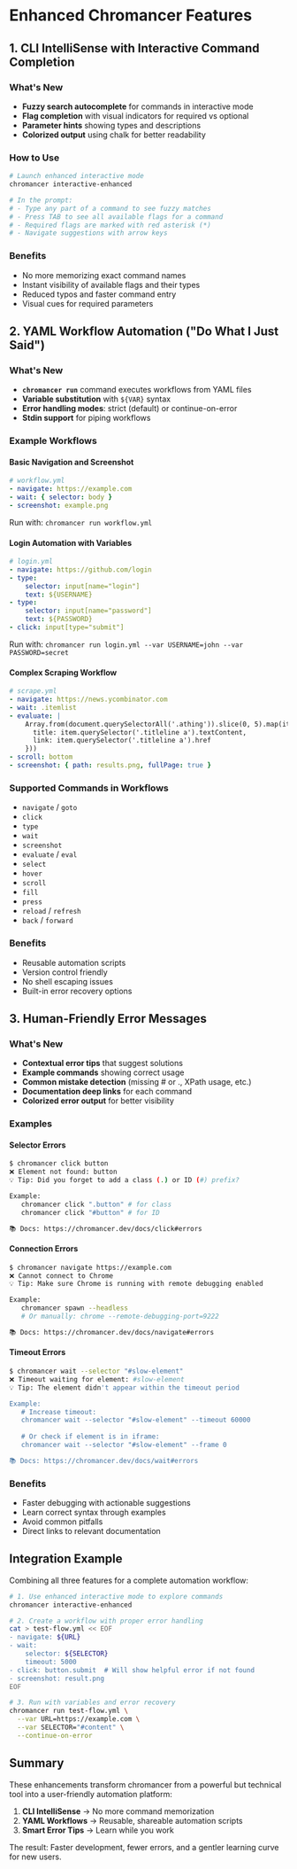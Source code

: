 # Enhanced Chromancer Features

## 1. CLI IntelliSense with Interactive Command Completion

### What's New
- **Fuzzy search autocomplete** for commands in interactive mode
- **Flag completion** with visual indicators for required vs optional
- **Parameter hints** showing types and descriptions
- **Colorized output** using chalk for better readability

### How to Use
```bash
# Launch enhanced interactive mode
chromancer interactive-enhanced

# In the prompt:
# - Type any part of a command to see fuzzy matches
# - Press TAB to see all available flags for a command
# - Required flags are marked with red asterisk (*)
# - Navigate suggestions with arrow keys
```

### Benefits
- No more memorizing exact command names
- Instant visibility of available flags and their types
- Reduced typos and faster command entry
- Visual cues for required parameters

## 2. YAML Workflow Automation ("Do What I Just Said")

### What's New
- **`chromancer run`** command executes workflows from YAML files
- **Variable substitution** with `${VAR}` syntax
- **Error handling modes**: strict (default) or continue-on-error
- **Stdin support** for piping workflows

### Example Workflows

#### Basic Navigation and Screenshot
```yaml
# workflow.yml
- navigate: https://example.com
- wait: { selector: body }
- screenshot: example.png
```

Run with: `chromancer run workflow.yml`

#### Login Automation with Variables
```yaml
# login.yml
- navigate: https://github.com/login
- type:
    selector: input[name="login"]
    text: ${USERNAME}
- type:
    selector: input[name="password"]  
    text: ${PASSWORD}
- click: input[type="submit"]
```

Run with: `chromancer run login.yml --var USERNAME=john --var PASSWORD=secret`

#### Complex Scraping Workflow
```yaml
# scrape.yml
- navigate: https://news.ycombinator.com
- wait: .itemlist
- evaluate: |
    Array.from(document.querySelectorAll('.athing')).slice(0, 5).map(item => ({
      title: item.querySelector('.titleline a').textContent,
      link: item.querySelector('.titleline a').href
    }))
- scroll: bottom
- screenshot: { path: results.png, fullPage: true }
```

### Supported Commands in Workflows
- `navigate` / `goto`
- `click`
- `type`
- `wait`
- `screenshot`
- `evaluate` / `eval`
- `select`
- `hover`
- `scroll`
- `fill`
- `press`
- `reload` / `refresh`
- `back` / `forward`

### Benefits
- Reusable automation scripts
- Version control friendly
- No shell escaping issues
- Built-in error recovery options

## 3. Human-Friendly Error Messages

### What's New
- **Contextual error tips** that suggest solutions
- **Example commands** showing correct usage
- **Common mistake detection** (missing # or ., XPath usage, etc.)
- **Documentation deep links** for each command
- **Colorized error output** for better visibility

### Examples

#### Selector Errors
```bash
$ chromancer click button
❌ Element not found: button
💡 Tip: Did you forget to add a class (.) or ID (#) prefix?

Example:
   chromancer click ".button" # for class
   chromancer click "#button" # for ID

📚 Docs: https://chromancer.dev/docs/click#errors
```

#### Connection Errors
```bash
$ chromancer navigate https://example.com
❌ Cannot connect to Chrome
💡 Tip: Make sure Chrome is running with remote debugging enabled

Example:
   chromancer spawn --headless
   # Or manually: chrome --remote-debugging-port=9222

📚 Docs: https://chromancer.dev/docs/navigate#errors
```

#### Timeout Errors
```bash
$ chromancer wait --selector "#slow-element"
❌ Timeout waiting for element: #slow-element
💡 Tip: The element didn't appear within the timeout period

Example:
   # Increase timeout:
   chromancer wait --selector "#slow-element" --timeout 60000
   
   # Or check if element is in iframe:
   chromancer wait --selector "#slow-element" --frame 0

📚 Docs: https://chromancer.dev/docs/wait#errors
```

### Benefits
- Faster debugging with actionable suggestions
- Learn correct syntax through examples
- Avoid common pitfalls
- Direct links to relevant documentation

## Integration Example

Combining all three features for a complete automation workflow:

```bash
# 1. Use enhanced interactive mode to explore commands
chromancer interactive-enhanced

# 2. Create a workflow with proper error handling
cat > test-flow.yml << EOF
- navigate: ${URL}
- wait: 
    selector: ${SELECTOR}
    timeout: 5000
- click: button.submit  # Will show helpful error if not found
- screenshot: result.png
EOF

# 3. Run with variables and error recovery
chromancer run test-flow.yml \
  --var URL=https://example.com \
  --var SELECTOR="#content" \
  --continue-on-error
```

## Summary

These enhancements transform chromancer from a powerful but technical tool into a user-friendly automation platform:

1. **CLI IntelliSense** → No more command memorization
2. **YAML Workflows** → Reusable, shareable automation scripts  
3. **Smart Error Tips** → Learn while you work

The result: Faster development, fewer errors, and a gentler learning curve for new users.
